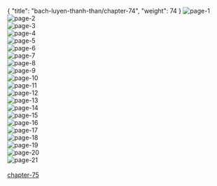 { "title": "bach-luyen-thanh-than/chapter-74", "weight": 74 }
<img src="bach-luyen-thanh-than_0074_01-a34c7e266a35afe328f0f70cf6284f4d.webp" alt="page-1" origin="http://storage.fshare.vn/Test-vechai/1501572084-Bach-Luyen-Thanh-Than-Chapter-73-02.jpg"><br/>
<img src="bach-luyen-thanh-than_0074_02-4d5d13f8802fe79f187b237d174d617e.webp" alt="page-2" origin="http://storage.fshare.vn/Test-vechai/1501572084-Bach-Luyen-Thanh-Than-Chapter-73-03.jpg"><br/>
<img src="bach-luyen-thanh-than_0074_03-d43736cc04620768956ba5fa12ef479b.webp" alt="page-3" origin="http://storage.fshare.vn/Test-vechai/1501572084-Bach-Luyen-Thanh-Than-Chapter-73-04.jpg"><br/>
<img src="bach-luyen-thanh-than_0074_04-d02f27c8470f1eb4c5a93a63c57a3069.webp" alt="page-4" origin="http://storage.fshare.vn/Test-vechai/1501572084-Bach-Luyen-Thanh-Than-Chapter-73-05.jpg"><br/>
<img src="bach-luyen-thanh-than_0074_05-1223262167000b8a81827b1ede9fb99a.webp" alt="page-5" origin="http://storage.fshare.vn/Test-vechai/1501572084-Bach-Luyen-Thanh-Than-Chapter-73-06.jpg"><br/>
<img src="bach-luyen-thanh-than_0074_06-9689056cccc052512a9fb82ed06f4da2.webp" alt="page-6" origin="http://storage.fshare.vn/Test-vechai/1501572084-Bach-Luyen-Thanh-Than-Chapter-73-07.jpg"><br/>
<img src="bach-luyen-thanh-than_0074_07-617cd21881d48dbf30dcab161364937e.webp" alt="page-7" origin="http://storage.fshare.vn/Test-vechai/1501572084-Bach-Luyen-Thanh-Than-Chapter-73-08.jpg"><br/>
<img src="bach-luyen-thanh-than_0074_08-3b0a73877cca7f67db2dd6a678aa027c.webp" alt="page-8" origin="http://storage.fshare.vn/Test-vechai/1501572084-Bach-Luyen-Thanh-Than-Chapter-73-09.jpg"><br/>
<img src="bach-luyen-thanh-than_0074_09-b583d5b44f4372666556b422a3bc360b.webp" alt="page-9" origin="http://storage.fshare.vn/Test-vechai/1501572084-Bach-Luyen-Thanh-Than-Chapter-73-10.jpg"><br/>
<img src="bach-luyen-thanh-than_0074_10-169a302cb70a5f5a1e992a4413d0f60d.webp" alt="page-10" origin="http://storage.fshare.vn/Test-vechai/1501572084-Bach-Luyen-Thanh-Than-Chapter-73-11.jpg"><br/>
<img src="bach-luyen-thanh-than_0074_11-c235039beecb6b3687aaa2e16bfcc5fd.webp" alt="page-11" origin="http://storage.fshare.vn/Test-vechai/1501572084-Bach-Luyen-Thanh-Than-Chapter-73-12.jpg"><br/>
<img src="bach-luyen-thanh-than_0074_12-f27d92f450339bcc362029ce9a9bb4b4.webp" alt="page-12" origin="http://storage.fshare.vn/Test-vechai/1501572084-Bach-Luyen-Thanh-Than-Chapter-73-13.jpg"><br/>
<img src="bach-luyen-thanh-than_0074_13-043d87f49ee817f1338aa671e75cea18.webp" alt="page-13" origin="http://storage.fshare.vn/Test-vechai/1501572084-Bach-Luyen-Thanh-Than-Chapter-73-14.jpg"><br/>
<img src="bach-luyen-thanh-than_0074_14-bd74a5e04cef3316a15a9545f4e8c7b9.webp" alt="page-14" origin="http://storage.fshare.vn/Test-vechai/1501572084-Bach-Luyen-Thanh-Than-Chapter-73-15.jpg"><br/>
<img src="bach-luyen-thanh-than_0074_15-a40a442dd878105c13277ec43cfba191.webp" alt="page-15" origin="http://storage.fshare.vn/Test-vechai/1501572084-Bach-Luyen-Thanh-Than-Chapter-73-16.jpg"><br/>
<img src="bach-luyen-thanh-than_0074_16-a431335f13c93fabc69ad0802e7a4b6c.webp" alt="page-16" origin="http://storage.fshare.vn/Test-vechai/1501572084-Bach-Luyen-Thanh-Than-Chapter-73-17.jpg"><br/>
<img src="bach-luyen-thanh-than_0074_17-006097219e0dcd77bcd41c2df8efc10c.webp" alt="page-17" origin="http://storage.fshare.vn/Test-vechai/1501572084-Bach-Luyen-Thanh-Than-Chapter-73-18.jpg"><br/>
<img src="bach-luyen-thanh-than_0074_18-a00d3ea03066db2b90e8128dfb638469.webp" alt="page-18" origin="http://storage.fshare.vn/Test-vechai/1501572084-Bach-Luyen-Thanh-Than-Chapter-73-19.jpg"><br/>
<img src="bach-luyen-thanh-than_0074_19-3af8747bf5c131a209f104028841e303.webp" alt="page-19" origin="http://storage.fshare.vn/Test-vechai/1501572084-Bach-Luyen-Thanh-Than-Chapter-73-20.jpg"><br/>
<img src="bach-luyen-thanh-than_0074_20-49c481845bfd8e8c59a11d132bb2ed84.webp" alt="page-20" origin="http://storage.fshare.vn/Test-vechai/1501572084-Bach-Luyen-Thanh-Than-Chapter-73-21.jpg"><br/>
<img src="bach-luyen-thanh-than_0074_21-97b6f615752a0fdc42b81ea83a3efa20.webp" alt="page-21" origin="http://storage.fshare.vn/Test-vechai/1501572084-Bach-Luyen-Thanh-Than-Chapter-73-22.jpg"><br/>
<br/><a class="nextchap" href="/bach-luyen-thanh-than/chapter-75">chapter-75</a>
